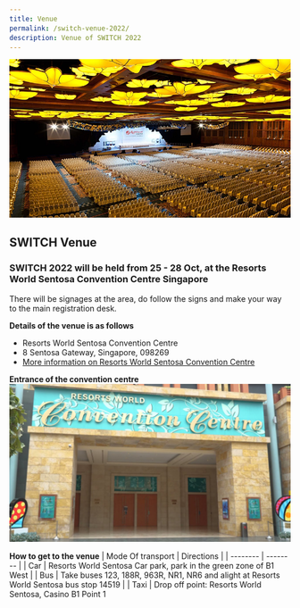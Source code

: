 ```yaml
---
title: Venue
permalink: /switch-venue-2022/
description: Venue of SWITCH 2022
---
```

![Resorts World Sentosa Convention Centre SWITCH 2022](/images/convention%20centre.jpg)


## SWITCH Venue 

### **SWITCH 2022 will be held from 25 - 28 Oct, at the Resorts World Sentosa Convention Centre Singapore**

There will be signages at the area, do follow the signs and make your way to the main registration desk.

**Details of the venue is as follows**
* Resorts World Sentosa Convention Centre 
* 8 Sentosa Gateway, Singapore, 098269
* [More information on Resorts World Sentosa Convention Centre ](https://www.rwsentosa.com/en)

**Entrance of the convention centre**
![Entrance of Resorts World Sentosa Convention Centre SWITCH 2022](/images/maxresdefault%20(2).jpg)

**How to get to the venue**
| Mode Of transport  | Directions | 
| -------- | -------- |
| Car  | Resorts World Sentosa Car park, park in the green zone of B1 West  |
| Bus |  Take buses 123, 188R, 963R, NR1, NR6 and alight at Resorts World Sentosa bus stop 14519 |
| Taxi | Drop off point: Resorts World Sentosa, Casino B1 Point 1